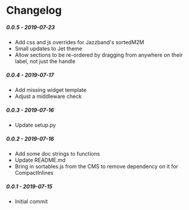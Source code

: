 # Changelog

##### 0.0.5 - 2019-07-23
* Add css and js overrides for Jazzband's sortedM2M
* Small updates to Jet theme
* Allow sections to be re-ordered by dragging from anywhere on their label, not just the handle

##### 0.0.4 - 2019-07-17
* Add missing widget template
* Adjust a middleware check

##### 0.0.3 - 2019-07-16
* Update setup.py

##### 0.0.2 - 2019-07-16
* Add some doc strings to functions
* Update README.md
* Bring in sortables.js from the CMS to remove dependency on it for CompactInlines

##### 0.0.1 - 2019-07-15
* Initial commit

